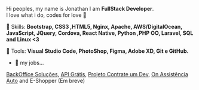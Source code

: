 <p align="left"> 
   Hi peoples, my name is Jonathan I am <strong>FullStack Developer</strong>.<br>
   I love what i do, codes for love 💛
</p>

<p align="left">
  🦄 Skills: <strong>Bootstrap, CSS3 ,HTML5, Nginx, Apache, AWS/DigitalOcean, JavaScript, JQuery, Cordova, React Native, Python ,PHP OO, Laravel, SQL and Linux <3</strong>
</p>

<p align="left">
  💼 Tools: <strong>Visual Studio Code, PhotoShop, Figma, Adobe XD, Git e GitHub.</strong>
</p>

- 🔭 my jobs...

[BackOffice Soluções](https://www.backofficesolucoes.io "Clique e acesse agora!"),
[API Grátis](https://www.apigratis.com.br "Clique e acesse agora!"),
[Projeto Contrate um Dev](https://www.contrateumdev.com.br "Clique e acesse agora!"), 
[On Assistência Auto](https://www.onassistencia.com.br "Clique e acesse agora!") and 
E-Shopper (Em breve)
